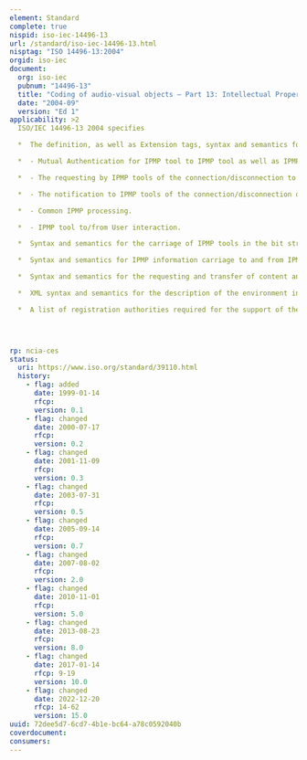 ```yaml
---
element: Standard
complete: true
nispid: iso-iec-14496-13
url: /standard/iso-iec-14496-13.html
nisptag: "ISO 14496-13:2004"
orgid: iso-iec
document:
  org: iso-iec
  pubnum: "14496-13"
  title: "Coding of audio-visual objects — Part 13: Intellectual Property Management and Protection (IPMP) extensions"
  date: "2004-09"
  version: "Ed 1"
applicability: >2
  ISO/IEC 14496-13 2004 specifies   

  *  The definition, as well as Extension tags, syntax and semantics for an IPMP_Data_BaseClass to support the following functionalities.

  *  - Mutual Authentication for IPMP tool to IPMP tool as well as IPMP tool to Terminal communication.

  *  - The requesting by IPMP tools of the connection/disconnection to requested IPMP tools.

  *  - The notification to IPMP tools of the connection/disconnection of IPMP tools.

  *  - Common IPMP processing.

  *  - IPMP tool to/from User interaction.

  *  Syntax and semantics for the carriage of IPMP tools in the bit stream.

  *  Syntax and semantics for IPMP information carriage to and from IPMP tools.

  *  Syntax and semantics for the requesting and transfer of content and IPMP Tools between Terminals as well as extension tags, syntax and semantics to the IPMP_Data_BaseClass ISO/IEC 14496-1 used therein..

  *  XML syntax and semantics for the description of the environment in which and MPEG-4 Terminal/application is operating.

  *  A list of registration authorities required for the support of the amended specifications found herein.



  
rp: ncia-ces
status:
  uri: https://www.iso.org/standard/39110.html
  history: 
    - flag: added
      date: 1999-01-14
      rfcp: 
      version: 0.1
    - flag: changed
      date: 2000-07-17
      rfcp: 
      version: 0.2
    - flag: changed
      date: 2001-11-09
      rfcp: 
      version: 0.3
    - flag: changed
      date: 2003-07-31
      rfcp: 
      version: 0.5
    - flag: changed
      date: 2005-09-14
      rfcp: 
      version: 0.7
    - flag: changed
      date: 2007-08-02
      rfcp: 
      version: 2.0
    - flag: changed
      date: 2010-11-01
      rfcp: 
      version: 5.0
    - flag: changed
      date: 2013-08-23
      rfcp: 
      version: 8.0
    - flag: changed
      date: 2017-01-14
      rfcp: 9-19
      version: 10.0
    - flag: changed
      date: 2022-12-20
      rfcp: 14-62
      version: 15.0
uuid: 72dee5d7-6cd7-4b1e-bc64-a78c0592040b
coverdocument:
consumers:
---
```

